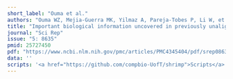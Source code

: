 ```yaml
---
short_label: "Ouma et al."
authors: "Ouma WZ, Mejia-Guerra MK, Yilmaz A, Pareja-Tobes P, Li W, et al"
title: "Important biological information uncovered in previously unaligned reads from chromatin immunoprecipitation experiments (ChIP-Seq)"
journal: "Sci Rep"
issue: "5: 8635"
pmid: 25727450
pdf: "https://www.ncbi.nlm.nih.gov/pmc/articles/PMC4345404/pdf/srep08635.pdf"
data: ''
scripts: '<a href="https://github.com/compbio-UofT/shrimp">Scripts</a>'
---
```

